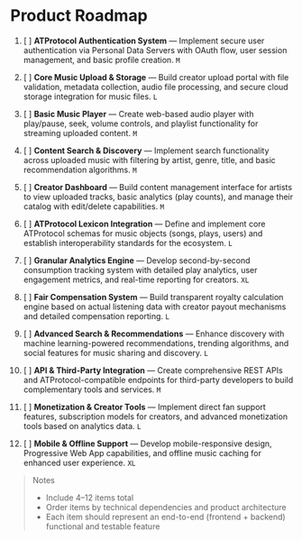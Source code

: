 # Product Roadmap

1. [ ] **ATProtocol Authentication System** — Implement secure user authentication via Personal Data Servers with OAuth flow, user session management, and basic profile creation. `M`

2. [ ] **Core Music Upload & Storage** — Build creator upload portal with file validation, metadata collection, audio file processing, and secure cloud storage integration for music files. `L`

3. [ ] **Basic Music Player** — Create web-based audio player with play/pause, seek, volume controls, and playlist functionality for streaming uploaded content. `M`

4. [ ] **Content Search & Discovery** — Implement search functionality across uploaded music with filtering by artist, genre, title, and basic recommendation algorithms. `M`

5. [ ] **Creator Dashboard** — Build content management interface for artists to view uploaded tracks, basic analytics (play counts), and manage their catalog with edit/delete capabilities. `M`

6. [ ] **ATProtocol Lexicon Integration** — Define and implement core ATProtocol schemas for music objects (songs, plays, users) and establish interoperability standards for the ecosystem. `L`

7. [ ] **Granular Analytics Engine** — Develop second-by-second consumption tracking system with detailed play analytics, user engagement metrics, and real-time reporting for creators. `XL`

8. [ ] **Fair Compensation System** — Build transparent royalty calculation engine based on actual listening data with creator payout mechanisms and detailed compensation reporting. `L`

9. [ ] **Advanced Search & Recommendations** — Enhance discovery with machine learning-powered recommendations, trending algorithms, and social features for music sharing and discovery. `L`

10. [ ] **API & Third-Party Integration** — Create comprehensive REST APIs and ATProtocol-compatible endpoints for third-party developers to build complementary tools and services. `M`

11. [ ] **Monetization & Creator Tools** — Implement direct fan support features, subscription models for creators, and advanced monetization tools based on analytics data. `L`

12. [ ] **Mobile & Offline Support** — Develop mobile-responsive design, Progressive Web App capabilities, and offline music caching for enhanced user experience. `XL`

> Notes
> - Include 4–12 items total
> - Order items by technical dependencies and product architecture
> - Each item should represent an end-to-end (frontend + backend) functional and testable feature

